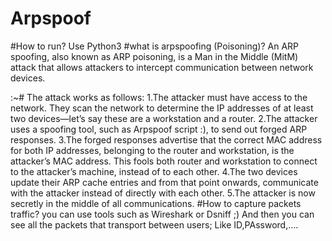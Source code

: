 # Arpspoof
#How to run? Use Python3
#what is arpspoofing (Poisoning)? An ARP spoofing, also known as ARP poisoning, is a Man in the Middle (MitM) attack that allows attackers to intercept communication between network devices.

 :~# The attack works as follows:
1.The attacker must have access to the network. They scan the network to determine the IP addresses of at least two devices⁠—let’s say these are a workstation and a router.
2.The attacker uses a spoofing tool, such as Arpspoof script :), to send out forged ARP responses.
3.The forged responses advertise that the correct MAC address for both IP addresses, belonging to the router and workstation, is the attacker’s MAC address. This fools both router and workstation to connect to the attacker’s machine, instead of to each other.
4.The two devices update their ARP cache entries and from that point onwards, communicate with the attacker instead of directly with each other.
5.The attacker is now secretly in the middle of all communications. #How to capture packets traffic? you can use tools such as Wireshark or Dsniff ;) And then you can see all the packets that transport between users; Like ID,PAssword,....


